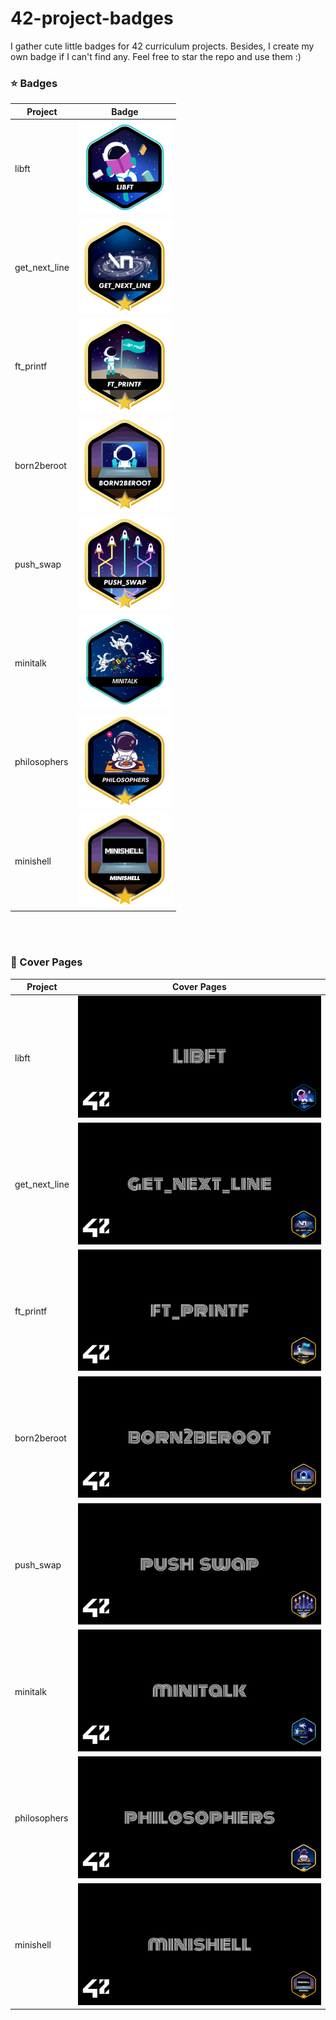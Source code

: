 # 42-project-badges
I gather cute little badges for 42 curriculum projects. Besides, I create my own badge if I can't find any. Feel free to star the repo and use them :)


### ⭐ Badges

| Project                | Badge                                                                                                                               |                                                                                                                          
| ------------------- | ----------------------------------------------------------------------------------------------------------------------------------- |
| libft          | ![Libft](./badges/libft.png)                         |
| get_next_line          | ![get_next_line](./badges/get_next_line.png)                         |
| ft_printf          | ![ft_printf](./badges/ft_printf.png)                         |
| born2beroot          | ![born2beroot](./badges/born2beroot.png)                         |
| push_swap          | ![push_swap](./badges/push_swap.png)                         |
| minitalk          | ![minitalk](./badges/minitalk.png)                         |
| philosophers          | ![philosophers](./badges/philosophers.png)                         |
| minishell          | ![minishell](./badges/minishell.png)                         |

</br></br>

### 🌠 Cover Pages

| Project                | Cover Pages                                                                                                                               |                                                                                                                          
| ------------------- | ----------------------------------------------------------------------------------------------------------------------------------- |
| libft          | ![Libft](./covers/libft_cover.png)                         |
| get_next_line          | ![get_next_line](./covers/get_next_line_cover.png)                         |
| ft_printf          | ![ft_printf](./covers/ft_printf_cover.png)                         |
| born2beroot          | ![born2beroot](./covers/born2beroot_cover.png)                         |
| push_swap          | ![push_swap](./covers/push_swap_cover.png)                         |
| minitalk          | ![minitalk](./covers/minitalk_cover.png)                         |
| philosophers          | ![philosophers](./covers/philosophers_cover.png)                         |
| minishell          | ![minishell](./covers/minishell_cover.png)                         |

